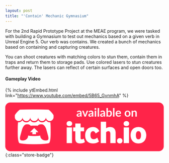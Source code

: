 ```yaml
---
layout: post
title: "'Contain' Mechanic Gymnasium"
---
```


For the 2nd Rapid Prototype Project at the MEAE program, we were tasked with building a Gymnasium to test out mechanics based on a given verb in Unreal Engine 5. Our verb was contains. We created a bunch of mechanics based on containing and capturing creatures.

You can shoot creatures with matching colors to stun them, contain them in traps and return them to storage pads. Use colored lasers to stun creatures further away. The lasers can reflect of certain surfaces and open doors too.

#### Gameplay Video
{% include ytEmbed.html link="https://www.youtube.com/embed/5B65_GvnmhA" %}

[![itch.io Store Link](/assets/media/itch-store-badge.svg)](https://exmarcs.itch.io/contain-mechanics-gym){:class="store-badge"}